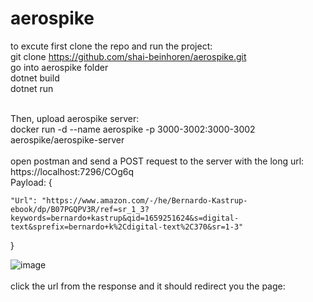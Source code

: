 # aerospike
to excute first clone the repo and run the project: <br />
git clone https://github.com/shai-beinhoren/aerospike.git <br />
go into aerospike folder <br />
dotnet build <br />
dotnet run <br />
 <br />


Then, upload aerospike server: <br />
docker run -d --name aerospike -p 3000-3002:3000-3002 aerospike/aerospike-server <br /> <br />
open postman and send a POST request to the server with the long url: <br />
https://localhost:7296/COg6q <br />
Payload:
{

    "Url": "https://www.amazon.com/-/he/Bernardo-Kastrup-ebook/dp/B07PGQPV3R/ref=sr_1_3?keywords=bernardo+kastrup&qid=1659251624&s=digital-   text&sprefix=bernardo+k%2Cdigital-text%2C370&sr=1-3"
}

![image](https://user-images.githubusercontent.com/5191999/182014723-5ff24873-eafa-412c-b6ca-3faf7b16e8c2.png) <br /> <br />
click the url from the response and it should redirect you the page: <br />
